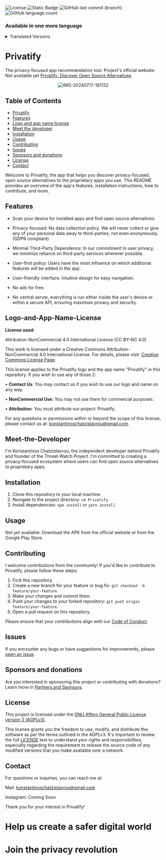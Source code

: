 <img alt="License" src="https://img.shields.io/github/license/kochas23/Privatify?style=for-the-badge&label=License&&color=#333"> <img alt="Static Badge" src="https://img.shields.io/badge/Active-brightgreen?style=for-the-badge&label=Status&labelColor=%23008080&color=%23009010">
<img alt="GitHub last commit (branch)" src="https://img.shields.io/github/last-commit/kochas23/Privatify/Core?style=for-the-badge&logoColor=%23002147&label=Last%20commit&labelColor=%23008080&color=%2300FF00"> <img alt="GitHub language count" src="https://img.shields.io/github/languages/count/kochas23/Privatify?style=for-the-badge&labelColor=%230000FF">

### Available in one more language
<details>
  <summary>Translated Versions</summary>
  <ul>
    <li><a href="https://github.com/kochas23/Threat-Watch/blob/Core/README-GR.md">Ελληνικά</a></li>
</ul>
</details>

# Privatify
The privacy-focused app recommendation tool. Project's official website: Not available yet [Privatify: Discover Open Source Alternatives](https://privatify-project.rf.gd/)

<p align="center">
<img src="https://i.ibb.co/YcFHJx1/IMG-20240717-181132.png" alt="IMG-20240717-181132" border="0"></a>

## Table of Contents

- [Privatify](#privatify)
- [Features](#features)
- [Logo and app name license](#logo-and-app-name-license)
- [Meet the developer](#meet-the-developer)
- [Installation](#installation)
- [Usage](#usage)
- [Contributing](#contributing)
- [Issues](#issues)
- [Sponsors and donations](#sponsors-and-donations)
- [License](#license)
- [Contact](#contact)

Welcome to Privatify, the app that helps you discover privacy-focused, open source alternatives to the proprietary apps you use. This README provides an overview of the app's features, installation instructions, how to contribute, and more.

## Features

- Scan your device for installed apps and find open source alternatives.

- Privacy-focused: No data collection policy. We will never collect or give any of your personal data away to third-parties, not even anonymously. (GDPR compliant)

- Minimal Third-Party Dependence: In our commitment to user privacy, we minimize reliance on third-party services wherever possible.

- User-first policy: Users have the most influence on which additional features will be added in the app.

- User-friendly interface: Intuitive design for easy navigation.

- No ads for free.

- No central server, everything is run either inside the user's device or within a secure API, ensuring maximum privacy and security.

## Logo-and-App-Name-License

**License used:**

Attribution-NonCommercial 4.0 International License (CC BY-NC 4.0)

This work is licensed under a Creative Commons Attribution-NonCommercial 4.0 International License.
For details, please visit: [Creative Commons License Page](https://creativecommons.org/licenses/by-nc/4.0/).

This license applies to the Privatify logo and the app name "Privatify" in this repository.
If you wish to use any of those 2:

• **Contact Us**: You may contact us if you wish to use our logo and name on any way.

• **NonCommercial Use**: You may not use them for commercial purposes.

• **Attribution**: You must attribute our project: Privatify.

For any questions or permissions within or beyond the scope of this license, please contact us at: konstantinoschatzistavrou@gmail.com.

## Meet-the-Developer

I'm Konstantinos Chatzistavrou, the independent developer behind Privatify and founder of the Threat-Watch Project. I'm committed to creating a privacy-focused ecosystem where users can find open source alternatives to proprietary apps.

## Installation

1. Clone this repository to your local machine.
2. Navigate to the project directory: `cd Privatify`.
3. Install dependencies: `npm install` or `yarn install`.

## Usage

Not yet available: Download the APK from the official website or from the Google Play Store.

## Contributing

I welcome contributions from the community! If you'd like to contribute to Privatify, please follow these steps:

1. Fork this repository.
2. Create a new branch for your feature or bug fix: `git checkout -b feature/your-feature`.
3. Make your changes and commit them.
4. Push your changes to your forked repository: `git push origin feature/your-feature`.
5. Open a pull request on this repository.

Please ensure that your contributions align with our [Code of Conduct](CODE_OF_CONDUCT.md).

## Issues

If you encounter any bugs or have suggestions for improvements, please [open an issue](https://github.com/kochas23/Privatify/issues).

## Sponsors and donations

Are you interested in sponsoring this project or contributing with donations? Learn more in [Partners and Sponsors](Partners%20And%20Sponsors.md).

## License

This project is licensed under the [GNU Affero General Public License version 3 (AGPLv3)](https://github.com/kochas23/Privatify/blob/Core/LICENSE).

This license grants you the freedom to use, modify, and distribute this software as per the terms outlined in the AGPLv3. It's important to review the full [LICENSE](https://github.com/kochas23/Privatify/blob/Core/LICENSE) text to understand your rights and responsibilities, especially regarding the requirement to release the source code of any modified versions that you make available over a network.

## Contact

For questions or inquiries, you can reach me at:

Mail: konstantinoschatzistavrou@gmail.com

Instagram: Coming Soon

Thank you for your interest in Privatify!


# Help us create a safer digital world

# Join the privacy revolution